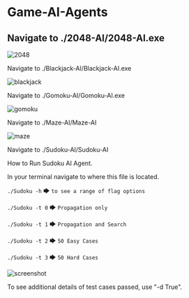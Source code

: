 ﻿# Game-AI-Agents


## Navigate to ./2048-AI/2048-AI.exe

![2048](https://github.com/cubinCheese/Game-AI-Agents/assets/93562548/783609f6-3505-4df9-b0a0-c1efe3eb8b8a)


Navigate to ./Blackjack-AI/Blackjack-AI.exe

![blackjack](https://github.com/cubinCheese/Game-AI-Agents/assets/93562548/11c82a35-615f-4f06-885a-f61aac065385)


Navigate to ./Gomoku-AI/Gomoku-AI.exe

![gomoku](https://github.com/cubinCheese/Game-AI-Agents/assets/93562548/f68fad88-2d1c-4f5e-b00c-4a7c0f56e50e)


Navigate to ./Maze-AI/Maze-AI

![maze](https://github.com/cubinCheese/Game-AI-Agents/assets/93562548/a9961cd2-ee8c-42b4-8ed3-c7588b73cbde)


Navigate to ./Sudoku-AI/Sudoku-AI

How to Run Sudoku AI Agent.

In your terminal navigate to where this file is located.

```./Sudoku -h``` 🡆 ```to see a range of flag options```

```./Sudoku -t 0``` 🡆 ```Propagation only```

```./Sudoku -t 1``` 🡆 ```Propagation and Search```

```./Sudoku -t 2``` 🡆 ```50 Easy Cases```

```./Sudoku -t 3``` 🡆 ```50 Hard Cases```


![screenshot](https://github.com/cubinCheese/Game-AI-Agents/assets/93562548/bf9979c4-7fc5-49dd-a1a1-a3544058525d)



To see additional details of test cases passed, use "-d True".
